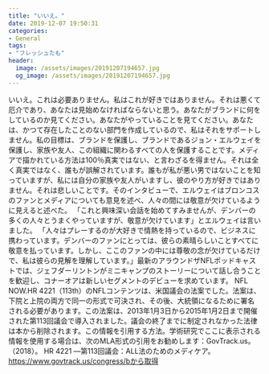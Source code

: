 ```yaml
---
title: "いいえ。"
date: 2019-12-07 19:50:31
categories:
- General
tags:
- "フレッシュたも"
header:
  image: /assets/images/20191207194657.jpg
  og_image: /assets/images/20191207194657.jpg
---
```


いいえ。これは必要ありません。私はこれが好きではありません。それは悪くて厄介であり、あなたは見始めなければならないと思う。あなたがブランドに何をしているのか見てください。あなたがやっていることを見てください。あなたは、かつて存在したことのない部門を作成しているので、私はそれをサポートしません。私の目標は、ブランドを保護し、ブランドであるジョン・エルウェイを保護し、家族や友人、この組織に関わるすべての人を保護することです。メディアで描かれている方法は100％真実ではない、と言わざるを得ません。それは全く真実ではなく、誰もが誤解されています。誰もが私が悪い男ではないことを知っていますが、私には自分の家族や友人がいますし、彼のやり方が好きではありません。それは悲しいことです。そのインタビューで、エルウェイはブロンコスのファンとメディアについても意見を述べ、人々の間には敬意が欠けているように見えると述べた。 「これと興味深い会話を始めてすみませんが、デンバーの多くの人々とうまくやっていますが、敬意が欠けています」とエルウェイは言いました。 「人々はプレーするのが大好きで情熱を持っているので、ビジネスに携わっています。デンバーのファンにとっては、彼らの素晴らしいことすべてに敬意を払っています。しかし、ここのファンの中には尊敬の念が欠けているだけで、私は彼らの見解を理解しています。」最新のアラウンドザNFLポッドキャストでは、ジェフダーリントンがミニキャンプのストーリーについて話し合うことを歓迎し、コナーオアは新しいセグメントのデビューを求めています。 NFL NOW.HR 4221（113th）のNFLコンテンツは、米国議会の法案でした。法案は、下院と上院の両方で同一の形式で可決され、その後、大統領になるために署名される必要があります。この法案は、2013年1月3日から2015年1月2日まで開催された第113回議会で導入されました。議会の終了までに制定されなかった法律は本から削除されます。この情報を引用する方法。学術研究でここに表示される情報を使用する場合は、次のMLA形式の引用をお勧めします：GovTrack.us。 （2018）。 HR 4221 —第113回議会：ALL法のためのメディケア。 https://www.govtrack.us/congress/bから取得

